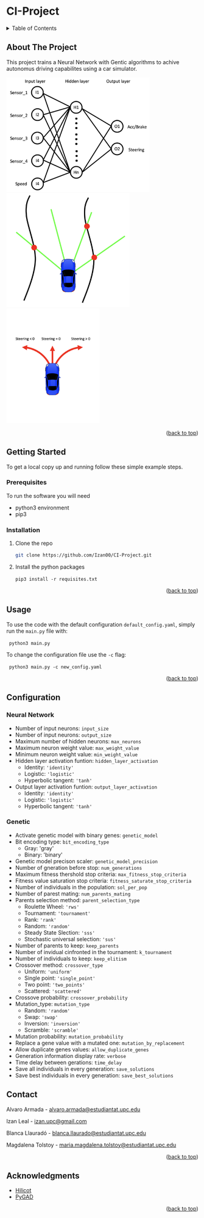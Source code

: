 # CI-Project

<!-- TABLE OF CONTENTS -->
<details>
  <summary>Table of Contents</summary>
  <ol>
    <li>
      <a href="#about-the-project">About The Project</a>
    </li>
    <li>
      <a href="#getting-started">Getting Started</a>
      <ul>
        <li><a href="#prerequisites">Prerequisites</a></li>
        <li><a href="#installation">Installation</a></li>
      </ul>
    </li>
    <li><a href="#usage">Usage</a></li>
    <li>
      <a href="#configuration">Configuration</a></li>
      <ul>
        <li><a href="#neural network">Neural Network</a></li>
        <li><a href="#genetic">Genetic</a></li>
      <ul>
    <li><a href="#contact">Contact</a></li>
    <li><a href="#acknowledgments">Acknowledgments</a></li>
  </ol>
</details>

<!-- ABOUT THE PROJECT -->
## About The Project
This project trains a Neural Network with Gentic algorithms to achive autonomus driving capabilites using a car simulator.

<img src="imgs/mlp.png" alt="drawing" height="300"/><img src="imgs/car.png" alt="drawing" height="300"/><img src="imgs/car_steering2.png" alt="drawing" height="300"/>

<p align="right">(<a href="#readme-top">back to top</a>)</p>


<!-- GETTING STARTED -->
## Getting Started
To get a local copy up and running follow these simple example steps.

### Prerequisites
To run the software you will need
* python3 environment
* pip3

### Installation
1. Clone the repo

   ```sh
   git clone https://github.com/Izan00/CI-Project.git
   ```
2. Install the python packages

   ```pip3 install -r requisites.txt ```

<p align="right">(<a href="#readme-top">back to top</a>)</p>



<!-- USAGE EXAMPLES -->
## Usage
To use the code with the default configuration ```default_config.yaml```, simply run the ```main.py``` file with:

``` python3 main.py``` 

To change the configuration file use the ```-c``` flag:

``` python3 main.py -c new_config.yaml``` 


<p align="right">(<a href="#readme-top">back to top</a>)</p>

## Configuration
### Neural Network
* Number of input neurons: ```input_size```
* Number of input neurons: ```output_size```
* Maximum number of hidden neurons: ```max_neurons```
* Maximum neuron weight value: ```max_weight_value```
* Minimum neuron weight value: ```min_weight_value```
* Hidden layer activation funtion: ```hidden_layer_activation```
    * Identity: ```'identity' ```
    * Logistic: ```'logistic'```
    * Hyperbolic tangent: ```'tanh'```
* Output layer activation funtion: ```output_layer_activation```
    * Identity: ```'identity' ```
    * Logistic: ```'logistic'```
    * Hyperbolic tangent: ```'tanh'```
    
### Genetic
* Activate genetic model with binary genes: ```genetic_model```
* Bit encoding type: ```bit_encoding_type``` 
    * Gray: 'gray'
    * Binary: 'binary'
* Genetic model precison scaler: ```genetic_model_precision```   
* Number of gneration before stop: ```num_generations```
* Maximum fitness thershold stop criteria: ```max_fitness_stop_criteria```
* Fitness value saturation stop criteria: ```fitness_saturate_stop_criteria```
* Number of individuals in the population: ```sol_per_pop```
* Number of parest mating: ```num_parents_mating```
* Parents selection method: ```parent_selection_type```
    * Roulette Wheel: ```'rws'```
    * Tournament: ```'tournament'```
    * Rank: ```'rank'```
    * Random: ```'random'```
    * Steady State Slection: ```'sss'```
    * Stochastic universal selection: ```'sus'```
* Number of parents to keep: ```keep_parents```
* Number of invidual cinfronted in the tournament: ```k_tournament```
* Number of individuals to keep: ```keep_elitism```
* Crossover method: ```crossover_type```
    * Uniform: ```'uniform'```
    * Single point: ```'single_point'```
    * Two point: ```'two_points'```
    * Scattered: ```'scattered'```
* Crossove probability: ```crossover_probability```
* Mutation_type: ```mutation_type```
    * Random: ```'random'```
    * Swap: ```'swap'```
    * Inversion: ```'inversion'```
    * Scramble: ```'scramble'```
* Mutation probability: ```mutation_probability```
* Replace a gene value with a mutated one: ```mutation_by_replacement```
* Allow duplicate genes values: ```allow_duplicate_genes```
* Generation information display rate: ```verbose```
* Time delay between gerations: ```time_delay```
* Save all individuals in every generation: ```save_solutions```
* Save best individuals in every generation: ```save_best_solutions```

<!-- CONTACT -->
## Contact

Alvaro Armada - alvaro.armada@estudiantat.upc.edu

Izan Leal - izan.upc@gmail.com

Blanca Llauradó - blanca.llaurado@estudiantat.upc.edu

Magdalena Tolstoy - maria.magdalena.tolstoy@estudiantat.upc.edu

<p align="right">(<a href="#readme-top">back to top</a>)</p>


<!-- ACKNOWLEDGMENTS -->
## Acknowledgments

* [Hilicot](https://github.com/Hilicot/Neural_Network_NEAT)
* [PyGAD](https://pygad.readthedocs.io/en/latest/)

<p align="right">(<a href="#readme-top">back to top</a>)</p>
